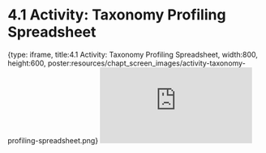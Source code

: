 # 4.1 Activity: Taxonomy Profiling Spreadsheet
 
{type: iframe, title:4.1 Activity: Taxonomy Profiling Spreadsheet, width:800, height:600, poster:resources/chapt_screen_images/activity-taxonomy-profiling-spreadsheet.png}
![](https://vgaysin1.github.io/CURE-MicrobialMysteries-test/activity-taxonomy-profiling-spreadsheet.html)
 

 
